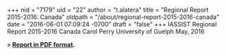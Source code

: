 +++
nid = "7179"
uid = "22"
author = "t.alatera"
title = "Regional Report 2015-2016: Canada"
oldpath = "/about/regional-report-2015-2016-canada"
date = "2016-06-01 07:09:24 -0700"
draft = "false"
+++
IASSIST Regional Report 2015-2016
Canada
Carol Perry
University of Guelph
May, 2016

» **[Report in PDF
format](http://iassistdata.org/files/about/canada_regional_report_2015-2016.pdf).**
